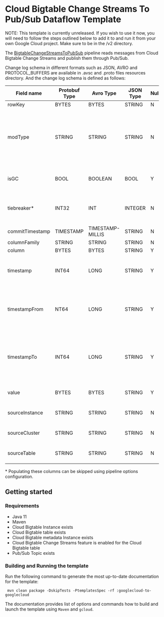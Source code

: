 # Cloud Bigtable Change Streams To Pub/Sub Dataflow Template
NOTE: This template is currently unreleased. If you wish to use it now, you
will need to follow the steps outlined below to add it to and run it from
your own Google Cloud project. Make sure to be in the /v2 directory.

The [BigtableChangeStreamsToPubSub](src/main/java/com/google/cloud/teleport/v2/templates/bigtablechangestreamstopubsub/BigtableChangeStreamsToPubSub.java)
pipeline reads messages from Cloud Bigtable Change Streams and publish them through Pub/Sub.

Change log schema in different formats such as JSON, AVRO and PROTOCOL_BUFFERS are available in .avsc and .proto files resources directory.
And the change log schema is defined as follows:

| Field name      | Protobuf Type | Avro Type        | JSON Type | Nullable? | Description                                                                                                                                  |
|-----------------|---------------|------------------|-----------|-----------|----------------------------------------------------------------------------------------------------------------------------------------------|
| rowKey          | BYTES         | BYTES            | STRING    | N         | Bigtable row key                                                                                                                             |
| modType         | STRING        | STRING           | STRING    | N         | Modification type: {SET_CELL, DELETE_CELLS, DELETE_FAMILY}. DeleteFromRow mutation is converted into a series of DELETE_FROM_FAMILY entries. |
| isGC            | BOOL          | BOOLEAN          | BOOL      | Y         | TRUE indicates that mutation was made by garbage collection in CBT                                                                           |
| tiebreaker*     | INT32         | INT              | INTEGER   | N         | CBT tie-breaker value. Used for conflict resolution if two mutations are committed at the sametime.                                          | 
| commitTimestamp | TIMESTAMP     | TIMESTAMP-MILLIS | STRING    | N         | Time when CBT wrote this mutation to a tablet                                                                                                |
| columnFamily    | STRING        | STRING           | STRING    | N         | CBT column family name                                                                                                                       |
| column          | BYTES         | BYTES            | STRING    | Y         | CBT column qualifier                                                                                                                         |
| timestamp       | INT64         | LONG             | STRING    | Y         | CBT cell’s timestamp in microseconds. Type is determined by _writeNumericTimestamps_ pipeline option                                         |
| timestampFrom   | NT64          | LONG             | STRING    | Y         | Time range start in microseconds (inclusive) for a DeleteFromColumn mutation. Type is determined by _writeNumericTimestamps_ pipeline option |
| timestampTo     | INT64         | LONG             | STRING    | Y         | Time range end in microseconds (exclusive) for a DeleteFromColumn mutation. Type is determined by _writeNumericTimestamps_ pipeline option   |                             
| value           | BYTES         | BYTES            | STRING    | Y         | Bigtable cell value. Not specified for delete operations                                                                                     |
| sourceInstance           | STRING        | STRING           | STRING    | N         | The ID of the Cloud Bigtable instance that contains the table.                                                                               |
| sourceCluster           | STRING        | STRING           | STRING    | N         | The ID of the cloud Bigtable cluster where mutation was made.                                                                                |
| sourceTable           | STRING        | STRING           | STRING    | N         | The Cloud Bigtable table to read the change streams from.                                                                                    |

&ast; Populating these columns can be skipped using pipeline options configuration.
## Getting started

### Requirements
* Java 11
* Maven
* Cloud Bigtable Instance exists
* Cloud Bigtable table exists
* Cloud Bigtable metadata Instance exists
* Cloud Bigtable Change Streams feature is enabled for the Cloud Bigtable table
* Pub/Sub Topic exists

### Building and Running the template

Run the following command to generate the most up-to-date documentation for the
template:

```build
 mvn clean package -DskipTests -PtemplatesSpec -rf :googlecloud-to-googlecloud
```

The documentation provides list of options and commands how to build and launch
the template using ``Maven`` and ``gcloud``.